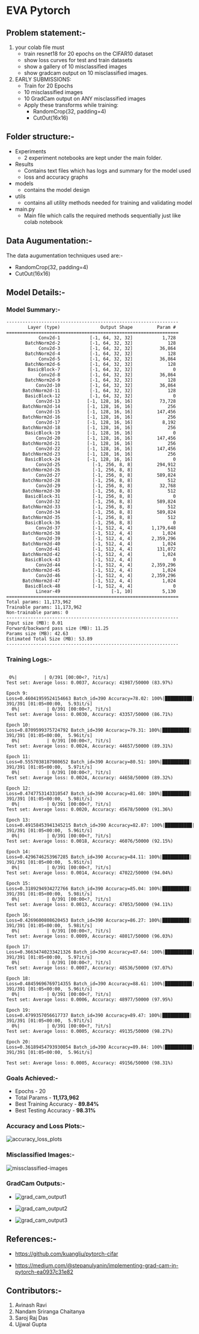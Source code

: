 # EVA Pytorch
## Problem statement:-
1. your colab file must
    * train resnet18 for 20 epochs on the CIFAR10 dataset
    * show loss curves for test and train datasets
    * show a gallery of 10 misclassified images
    * show gradcam output on 10 misclassified images.
2. EARLY SUBMISSIONS:
    * Train for 20 Epochs
    * 10 misclassified images
    * 10  GradCam output on ANY  misclassified images
    * Apply these transforms while training:
        * RandomCrop(32, padding=4)
        * CutOut(16x16)

## Folder structure:-
* Experiments 
  * 2 experiment notebooks are kept under the main folder.  
* Results 
  * Contains text files which has logs and summary for the model used 
  * loss and accuracy graphs 
* models 
  * contains the model design 
* utils 
  * contains all utility methods needed for training and validating model 
* main.py 
  * Main file which calls the required methods sequentially just like colab notebook

## Data Augumentation:-

The data augumentation techniques used are:-
* RandomCrop(32, padding=4)
* CutOut(16x16)


## Model Details:-

### Model Summary:-

```
----------------------------------------------------------------
        Layer (type)               Output Shape         Param #
================================================================
            Conv2d-1           [-1, 64, 32, 32]           1,728
       BatchNorm2d-2           [-1, 64, 32, 32]             128
            Conv2d-3           [-1, 64, 32, 32]          36,864
       BatchNorm2d-4           [-1, 64, 32, 32]             128
            Conv2d-5           [-1, 64, 32, 32]          36,864
       BatchNorm2d-6           [-1, 64, 32, 32]             128
        BasicBlock-7           [-1, 64, 32, 32]               0
            Conv2d-8           [-1, 64, 32, 32]          36,864
       BatchNorm2d-9           [-1, 64, 32, 32]             128
           Conv2d-10           [-1, 64, 32, 32]          36,864
      BatchNorm2d-11           [-1, 64, 32, 32]             128
       BasicBlock-12           [-1, 64, 32, 32]               0
           Conv2d-13          [-1, 128, 16, 16]          73,728
      BatchNorm2d-14          [-1, 128, 16, 16]             256
           Conv2d-15          [-1, 128, 16, 16]         147,456
      BatchNorm2d-16          [-1, 128, 16, 16]             256
           Conv2d-17          [-1, 128, 16, 16]           8,192
      BatchNorm2d-18          [-1, 128, 16, 16]             256
       BasicBlock-19          [-1, 128, 16, 16]               0
           Conv2d-20          [-1, 128, 16, 16]         147,456
      BatchNorm2d-21          [-1, 128, 16, 16]             256
           Conv2d-22          [-1, 128, 16, 16]         147,456
      BatchNorm2d-23          [-1, 128, 16, 16]             256
       BasicBlock-24          [-1, 128, 16, 16]               0
           Conv2d-25            [-1, 256, 8, 8]         294,912
      BatchNorm2d-26            [-1, 256, 8, 8]             512
           Conv2d-27            [-1, 256, 8, 8]         589,824
      BatchNorm2d-28            [-1, 256, 8, 8]             512
           Conv2d-29            [-1, 256, 8, 8]          32,768
      BatchNorm2d-30            [-1, 256, 8, 8]             512
       BasicBlock-31            [-1, 256, 8, 8]               0
           Conv2d-32            [-1, 256, 8, 8]         589,824
      BatchNorm2d-33            [-1, 256, 8, 8]             512
           Conv2d-34            [-1, 256, 8, 8]         589,824
      BatchNorm2d-35            [-1, 256, 8, 8]             512
       BasicBlock-36            [-1, 256, 8, 8]               0
           Conv2d-37            [-1, 512, 4, 4]       1,179,648
      BatchNorm2d-38            [-1, 512, 4, 4]           1,024
           Conv2d-39            [-1, 512, 4, 4]       2,359,296
      BatchNorm2d-40            [-1, 512, 4, 4]           1,024
           Conv2d-41            [-1, 512, 4, 4]         131,072
      BatchNorm2d-42            [-1, 512, 4, 4]           1,024
       BasicBlock-43            [-1, 512, 4, 4]               0
           Conv2d-44            [-1, 512, 4, 4]       2,359,296
      BatchNorm2d-45            [-1, 512, 4, 4]           1,024
           Conv2d-46            [-1, 512, 4, 4]       2,359,296
      BatchNorm2d-47            [-1, 512, 4, 4]           1,024
       BasicBlock-48            [-1, 512, 4, 4]               0
           Linear-49                   [-1, 10]           5,130
================================================================
Total params: 11,173,962
Trainable params: 11,173,962
Non-trainable params: 0
----------------------------------------------------------------
Input size (MB): 0.01
Forward/backward pass size (MB): 11.25
Params size (MB): 42.63
Estimated Total Size (MB): 53.89
----------------------------------------------------------------

```

### Training Logs:-

```

 0%|          | 0/391 [00:00<?, ?it/s]
Test set: Average loss: 0.0037, Accuracy: 41987/50000 (83.97%)

Epoch 9:
Loss=0.46041959524154663 Batch_id=390 Accuracy=78.02: 100%|██████████| 391/391 [01:05<00:00,  5.93it/s]
  0%|          | 0/391 [00:00<?, ?it/s]
Test set: Average loss: 0.0030, Accuracy: 43357/50000 (86.71%)

Epoch 10:
Loss=0.8709599375724792 Batch_id=390 Accuracy=79.31: 100%|██████████| 391/391 [01:05<00:00,  5.96it/s]
  0%|          | 0/391 [00:00<?, ?it/s]
Test set: Average loss: 0.0024, Accuracy: 44657/50000 (89.31%)

Epoch 11:
Loss=0.5557038187980652 Batch_id=390 Accuracy=80.51: 100%|██████████| 391/391 [01:05<00:00,  5.97it/s]
  0%|          | 0/391 [00:00<?, ?it/s]
Test set: Average loss: 0.0024, Accuracy: 44658/50000 (89.32%)

Epoch 12:
Loss=0.4747753143310547 Batch_id=390 Accuracy=81.60: 100%|██████████| 391/391 [01:05<00:00,  5.98it/s]
  0%|          | 0/391 [00:00<?, ?it/s]
Test set: Average loss: 0.0020, Accuracy: 45678/50000 (91.36%)

Epoch 13:
Loss=0.49158453941345215 Batch_id=390 Accuracy=82.87: 100%|██████████| 391/391 [01:05<00:00,  5.96it/s]
  0%|          | 0/391 [00:00<?, ?it/s]
Test set: Average loss: 0.0018, Accuracy: 46076/50000 (92.15%)

Epoch 14:
Loss=0.4296746253967285 Batch_id=390 Accuracy=84.11: 100%|██████████| 391/391 [01:05<00:00,  5.95it/s]
  0%|          | 0/391 [00:00<?, ?it/s]
Test set: Average loss: 0.0014, Accuracy: 47022/50000 (94.04%)

Epoch 15:
Loss=0.3189294934272766 Batch_id=390 Accuracy=85.04: 100%|██████████| 391/391 [01:05<00:00,  5.98it/s]
  0%|          | 0/391 [00:00<?, ?it/s]
Test set: Average loss: 0.0013, Accuracy: 47053/50000 (94.11%)

Epoch 16:
Loss=0.4269600808620453 Batch_id=390 Accuracy=86.27: 100%|██████████| 391/391 [01:05<00:00,  5.98it/s]
  0%|          | 0/391 [00:00<?, ?it/s]
Test set: Average loss: 0.0009, Accuracy: 48017/50000 (96.03%)

Epoch 17:
Loss=0.36634740233421326 Batch_id=390 Accuracy=87.64: 100%|██████████| 391/391 [01:05<00:00,  5.97it/s]
  0%|          | 0/391 [00:00<?, ?it/s]
Test set: Average loss: 0.0007, Accuracy: 48536/50000 (97.07%)

Epoch 18:
Loss=0.48459696769714355 Batch_id=390 Accuracy=88.61: 100%|██████████| 391/391 [01:05<00:00,  5.96it/s]
  0%|          | 0/391 [00:00<?, ?it/s]
Test set: Average loss: 0.0006, Accuracy: 48977/50000 (97.95%)

Epoch 19:
Loss=0.4799357056617737 Batch_id=390 Accuracy=89.47: 100%|██████████| 391/391 [01:05<00:00,  5.97it/s]
  0%|          | 0/391 [00:00<?, ?it/s]
Test set: Average loss: 0.0005, Accuracy: 49135/50000 (98.27%)

Epoch 20:
Loss=0.36189454793930054 Batch_id=390 Accuracy=89.84: 100%|██████████| 391/391 [01:05<00:00,  5.96it/s]

Test set: Average loss: 0.0005, Accuracy: 49156/50000 (98.31%)

```

### Goals Achieved:-
* Epochs - 20 
* Total Params - **11,173,962**
* Best Training Accuracy - **89.84%**
* Best Testing Accuracy - **98.31%**

### Accuracy and Loss Plots:-

![accuracy_loss_plots](https://user-images.githubusercontent.com/50147394/124309169-9b182800-db6a-11eb-8f86-4943dc760bc9.png)

### Misclassified Images:-

![missclassified-images](https://user-images.githubusercontent.com/50147394/124309415-f8ac7480-db6a-11eb-9f0a-6363c94aac60.png)

### GradCam Outputs:-

* ![grad_cam_output1](https://user-images.githubusercontent.com/50147394/124309303-d0247a80-db6a-11eb-8e9f-b048edfd8e23.png)

* ![grad_cam_output2](https://user-images.githubusercontent.com/50147394/124309322-d6b2f200-db6a-11eb-89b0-ea0b31294308.png)

* ![grad_cam_output3](https://user-images.githubusercontent.com/50147394/124309352-e0d4f080-db6a-11eb-87c2-4da3ab5c6148.png)


## References:-

* https://github.com/kuangliu/pytorch-cifar

* https://medium.com/@stepanulyanin/implementing-grad-cam-in-pytorch-ea0937c31e82

## Contributors:-
1. Avinash Ravi
2. Nandam Sriranga Chaitanya
3. Saroj Raj Das
4. Ujjwal Gupta
